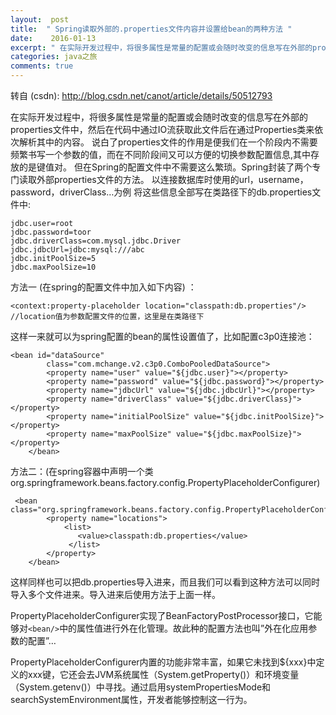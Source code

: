 ```yaml
---
layout:  post
title:  " Spring读取外部的.properties文件内容并设置给bean的两种方法 "
date:    2016-01-13
excerpt: " 在实际开发过程中，将很多属性是常量的配置或会随时改变的信息写在外部的properties文件中，然后在代码中通过IO流获取此文件后在通过Properties类来依次解析其中的内容。说白了properties文件的作用是便我们在一个阶段内不需要频繁书写一个参数的值，而在不同阶段间又可以方便的切换参数配置信息,其中存放的是键值对。但在Spring的配置文件中不需要这么繁琐。Spring封装了两个专... "
categories: java之旅 
comments: true
---
```

转自 (csdn): http://blog.csdn.net/canot/article/details/50512793
<div class="markdown_views">
 <p>在实际开发过程中，将很多属性是常量的配置或会随时改变的信息写在外部的properties文件中，然后在代码中通过IO流获取此文件后在通过Properties类来依次解析其中的内容。  说白了properties文件的作用是便我们在一个阶段内不需要频繁书写一个参数的值，而在不同阶段间又可以方便的切换参数配置信息,其中存放的是键值对。  但在Spring的配置文件中不需要这么繁琐。Spring封装了两个专门读取外部properties文件的方法。  以连接数据库时使用的url，username，password，driverClass…为例  将这些信息全部写在类路径下的db.properties文件中:</p> 
 <pre class="prettyprint"><code class=" hljs avrasm">jdbc<span class="hljs-preprocessor">.user</span>=root
jdbc<span class="hljs-preprocessor">.password</span>=toor
jdbc<span class="hljs-preprocessor">.driverClass</span>=<span class="hljs-keyword">com</span><span class="hljs-preprocessor">.mysql</span><span class="hljs-preprocessor">.jdbc</span><span class="hljs-preprocessor">.Driver</span>
jdbc<span class="hljs-preprocessor">.jdbcUrl</span>=jdbc:mysql:///abc
jdbc<span class="hljs-preprocessor">.initPoolSize</span>=<span class="hljs-number">5</span>
jdbc<span class="hljs-preprocessor">.maxPoolSize</span>=<span class="hljs-number">10</span></code></pre> 
 <p>方法一 (在spring的配置文件中加入如下内容) ：</p> 
 <pre class="prettyprint"><code class=" hljs vhdl">&lt;<span class="hljs-keyword">context</span>:<span class="hljs-keyword">property</span>-placeholder location=<span class="hljs-string">"classpath:db.properties"</span>/&gt;
//location值为参数配置文件的位置，这里是在类路径下</code></pre> 
 <p>这样一来就可以为spring配置的bean的属性设置值了，比如配置c3p0连接池：</p> 
 <pre class="prettyprint"><code class=" hljs applescript">&lt;bean <span class="hljs-property">id</span>=<span class="hljs-string">"dataSource"</span>
        <span class="hljs-type">class</span>=<span class="hljs-string">"com.mchange.v2.c3p0.ComboPooledDataSource"</span>&gt;
        &lt;<span class="hljs-keyword">property</span> <span class="hljs-property">name</span>=<span class="hljs-string">"user"</span> value=<span class="hljs-string">"${jdbc.user}"</span>&gt;&lt;/<span class="hljs-keyword">property</span>&gt;
        &lt;<span class="hljs-keyword">property</span> <span class="hljs-property">name</span>=<span class="hljs-string">"password"</span> value=<span class="hljs-string">"${jdbc.password}"</span>&gt;&lt;/<span class="hljs-keyword">property</span>&gt;
        &lt;<span class="hljs-keyword">property</span> <span class="hljs-property">name</span>=<span class="hljs-string">"jdbcUrl"</span> value=<span class="hljs-string">"${jdbc.jdbcUrl}"</span>&gt;&lt;/<span class="hljs-keyword">property</span>&gt;
        &lt;<span class="hljs-keyword">property</span> <span class="hljs-property">name</span>=<span class="hljs-string">"driverClass"</span> value=<span class="hljs-string">"${jdbc.driverClass}"</span>&gt;&lt;/<span class="hljs-keyword">property</span>&gt;
        &lt;<span class="hljs-keyword">property</span> <span class="hljs-property">name</span>=<span class="hljs-string">"initialPoolSize"</span> value=<span class="hljs-string">"${jdbc.initPoolSize}"</span>&gt;&lt;/<span class="hljs-keyword">property</span>&gt;
        &lt;<span class="hljs-keyword">property</span> <span class="hljs-property">name</span>=<span class="hljs-string">"maxPoolSize"</span> value=<span class="hljs-string">"${jdbc.maxPoolSize}"</span>&gt;&lt;/<span class="hljs-keyword">property</span>&gt;
    &lt;/bean&gt;</code></pre> 
 <p>方法二：(在spring容器中声明一个类org.springframework.beans.factory.config.PropertyPlaceholderConfigurer)</p> 
 <pre class="prettyprint"><code class=" hljs xml"> <span class="hljs-tag">&lt;<span class="hljs-title">bean </span> <span class="hljs-attribute">class</span>=<span class="hljs-value">"org.springframework.beans.factory.config.PropertyPlaceholderConfigurer"</span>&gt;</span>
        <span class="hljs-tag">&lt;<span class="hljs-title">property</span> <span class="hljs-attribute">name</span>=<span class="hljs-value">"locations"</span>&gt;</span>
            <span class="hljs-tag">&lt;<span class="hljs-title">list</span>&gt;</span>
               <span class="hljs-tag">&lt;<span class="hljs-title">value</span>&gt;</span>classpath:db.properties<span class="hljs-tag">&lt;/<span class="hljs-title">value</span>&gt;</span>
             <span class="hljs-tag">&lt;/<span class="hljs-title">list</span>&gt;</span>
        <span class="hljs-tag">&lt;/<span class="hljs-title">property</span>&gt;</span>
    <span class="hljs-tag">&lt;/<span class="hljs-title">bean</span>&gt;</span></code></pre> 
 <p>这样同样也可以把db.properties导入进来，而且我们可以看到这种方法可以同时导入多个文件进来。导入进来后使用方法于上面一样。</p> 
 <p>PropertyPlaceholderConfigurer实现了BeanFactoryPostProcessor接口，它能够对<code>&lt;bean/&gt;</code>中的属性值进行外在化管理。故此种的配置方法也叫”外在化应用参数的配置”…</p> 
 <p>PropertyPlaceholderConfigurer内置的功能非常丰富，如果它未找到${xxx}中定义的xxx键，它还会去JVM系统属性（System.getProperty()）和环境变量（System.getenv()）中寻找。通过启用systemPropertiesMode和searchSystemEnvironment属性，开发者能够控制这一行为。</p>
</div>